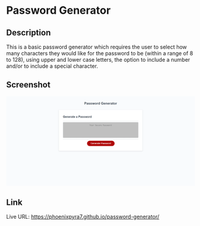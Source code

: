 # Password Generator

## Description

This is a basic password generator which requires the user to select how many characters they would like for the password to be (within a range of 8 to 128), using upper and lower case letters, the option to include a number and/or to include a special character. 

## Screenshot

![Password generator](./assets/images/Password-Generator.png)


## Link 

Live URL: https://phoenixpyra7.github.io/password-generator/






